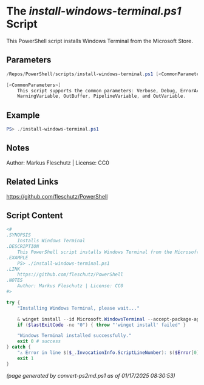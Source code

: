 The *install-windows-terminal.ps1* Script
===========================

This PowerShell script installs Windows Terminal from the Microsoft Store.

Parameters
----------
```powershell
/Repos/PowerShell/scripts/install-windows-terminal.ps1 [<CommonParameters>]

[<CommonParameters>]
    This script supports the common parameters: Verbose, Debug, ErrorAction, ErrorVariable, WarningAction, 
    WarningVariable, OutBuffer, PipelineVariable, and OutVariable.
```

Example
-------
```powershell
PS> ./install-windows-terminal.ps1

```

Notes
-----
Author: Markus Fleschutz | License: CC0

Related Links
-------------
https://github.com/fleschutz/PowerShell

Script Content
--------------
```powershell
<#
.SYNOPSIS
	Installs Windows Terminal
.DESCRIPTION
	This PowerShell script installs Windows Terminal from the Microsoft Store.
.EXAMPLE
	PS> ./install-windows-terminal.ps1
.LINK
	https://github.com/fleschutz/PowerShell
.NOTES
	Author: Markus Fleschutz | License: CC0
#>

try {
	"Installing Windows Terminal, please wait..."

	& winget install --id Microsoft.WindowsTerminal --accept-package-agreements --accept-source-agreements
	if ($lastExitCode -ne "0") { throw "'winget install' failed" }

	"Windows Terminal installed successfully."
	exit 0 # success
} catch {
	"⚠️ Error in line $($_.InvocationInfo.ScriptLineNumber): $($Error[0])"
	exit 1
}
```

*(page generated by convert-ps2md.ps1 as of 01/17/2025 08:30:53)*
